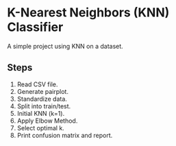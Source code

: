 # K-Nearest Neighbors (KNN) Classifier

A simple project using KNN on a dataset.

## Steps

1. Read CSV file.
2. Generate pairplot.
3. Standardize data.
4. Split into train/test.
5. Initial KNN (k=1).
6. Apply Elbow Method.
7. Select optimal k.
8. Print confusion matrix and report.
